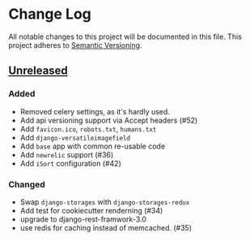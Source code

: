 # Change Log
All notable changes to this project will be documented in this file.
This project adheres to [Semantic Versioning](http://semver.org/).

## [Unreleased][unreleased]
### Added
- Removed celery settings, as it's hardly used.
- Add api versioning support via Accept headers (#52)
- Add `favicon.ico`, `robots.txt`, `humans.txt`
- Add `django-versatileimagefield`
- Add `base` app with common re-usable code
- Add `newrelic` support (#36)
- Add `iSort` configuration (#42)

### Changed
- Swap `django-storages` with `django-storages-redux`
- Add test for cookiecutter renderning (#34)
- upgrade to django-rest-framwork-3.0
- use redis for caching instead of memcached. (#35)

[unreleased]: https://github.com/Fueled/cookiecutter-django/compare/v0.0.1...HEAD
